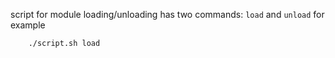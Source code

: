script for module loading/unloading has two commands: `load` and `unload`
for example
```
	./script.sh load
```
